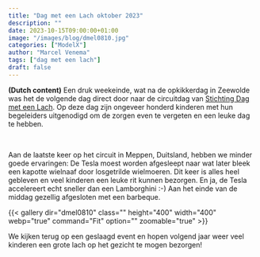 ```yaml
---
title: "Dag met een Lach oktober 2023"
description: ""
date: 2023-10-15T09:00:00+01:00
image: "/images/blog/dmel0810.jpg"
categories: ["ModelX"]
author: "Marcel Venema" 
tags: ["dag met een lach"]
draft: false
---
```


**(Dutch content)** Een druk weekeinde, wat na de opkikkerdag in Zeewolde was het de volgende dag direct door naar de circuitdag van [Stichting Dag met een Lach](https://dagmeteenlach.nl). Op deze dag zijn ongeveer honderd kinderen met hun begeleiders uitgenodigd om de zorgen even te vergeten en een leuke dag te hebben. 

<!--more-->

&nbsp;  

Aan de laatste keer op het circuit in Meppen, Duitsland, hebben we minder goede ervaringen: De Tesla moest worden afgesleept naar wat later bleek een kapotte wielnaaf door losgetrilde wielmoeren. Dit keer is alles heel gebleven en veel kinderen een leuke rit kunnen bezorgen. En ja, de Tesla accelereert echt sneller dan een Lamborghini :-) Aan het einde van de middag gezellig afgesloten met een barbeque.

{{< gallery dir="dmel0810" class="" height="400" width="400" webp="true" command="Fit" option="" zoomable="true" >}}

We kijken terug op een geslaagd event en hopen volgend jaar weer veel kinderen een grote lach op het gezicht te mogen bezorgen!  

&nbsp;  
